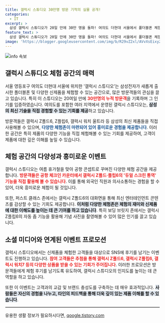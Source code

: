 ```yaml
---
title: 갤럭시 스튜디오 30만명 방문 기적의 실물 공개!
categories:
  - IT
excerpt: >
  삼성 갤럭시 스튜디오가 20일 만에 30만 명을 돌파! 여의도 더현대 서울에서 폴더블폰 체험과 함께 특별한 이벤트도 진행 중. 이번 여름, 가장 혁신적인 디지털 경험을 만나볼 기회!
feature_text: >
  삼성 갤럭시 스튜디오가 20일 만에 30만 명을 돌파! 여의도 더현대 서울에서 폴더블폰 체험과 함께 특별한 이벤트도 진행 중. 이번 여름, 가장 혁신적인 디지털 경험을 만나볼 기회!
image: 'https://blogger.googleusercontent.com/img/b/R29vZ2xl/AVvXsEixyZcFfHzMRdzZMjFBmAUKJYCLCGyLL1o632UiGVXcaFdKo_bkvkuCioo0uUKlGfBVcT3P84aROyZIXSBEx3Aw5nCQ3pTgDom1WDC4m8eifvWiAmWEEVb4x6G_l8C0QH225ldMjyaFvpxGEBGNO37VmDTDMHGhJPq73UglMfDca1-0aw/s1600/blogspot.png'
---
```


<p><img src="https://blogger.googleusercontent.com/img/b/R29vZ2xl/AVvXsEixyZcFfHzMRdzZMjFBmAUKJYCLCGyLL1o632UiGVXcaFdKo_bkvkuCioo0uUKlGfBVcT3P84aROyZIXSBEx3Aw5nCQ3pTgDom1WDC4m8eifvWiAmWEEVb4x6G_l8C0QH225ldMjyaFvpxGEBGNO37VmDTDMHGhJPq73UglMfDca1-0aw/s1600/blogspot.png" alt="info 속보" /></p>

<h2 data-ke-size="size26">갤럭시 스튜디오 체험 공간의 매력</h2>

<p data-ke-size="size16">서울 영등포구 여의도 더현대 서울에 위치한 '갤럭시 스튜디오'는 삼성전자가 새롭게 출시한 폴더블폰 및 다양한 신제품을 체험할 수 있는 공간으로, 많은 방문객들의 관심을 끌고 있습니다. 특히 이 스튜디오는 20여일 만에 <b><span style="color: #ee2323;">30만명의 누적 방문객</span></b>을 기록하며 그 인기를 입증하였습니다. 여의도를 포함한 여러 지역에서 운영된 갤럭시 스튜디오는, <b><span style="background-color: #21538527;">삼성의 최신 기술을 직접 경험할 수 있는 기회를 제공</span></b>하고 있습니다.</p>

<p data-ke-size="size16">방문객들은 갤럭시 Z폴드6, Z플립6, 갤럭시 워치 울트라 등 삼성의 최신 제품들을 직접 사용해볼 수 있으며, <b><span style="color: #1a5490;">다양한 체험존이 마련되어 있어 흥미로운 경험을 제공합니다</span></b>. 이러한 공간은 특히 제품의 다양한 기능을 직접 체험해볼 수 있는 기회를 제공하여, 고객이 제품에 대한 깊은 이해를 높일 수 있습니다.</p>

<h2 data-ke-size="size26">체험 공간의 다양성과 흥미로운 이벤트</h2>

<p data-ke-size="size16">갤럭시 스튜디오는 여름 휴가철을 맞아 공항 콘셉트로 꾸며진 다양한 체험 공간을 제공합니다. <b><span style="color: #ee2323;">방문객들은 공항 체크인 카운터에서 갤럭시 Z폴드·플립6의 '듀얼 스크린 통역' 기능을 직접 활용해 볼 수 있습니다</span></b>. 이를 통해 외국인 직원과 의사소통하는 경험을 할 수 있어, 더욱 흥미로운 체험이 될 것입니다.</p>

<p data-ke-size="size16">또한, 퍼스트 클래스 존에서는 갤럭시 Z폴드6의 대화면을 통해 최신 엔터테인먼트 콘텐츠를 감상할 수 있는 기회도 제공합니다. <b><span style="background-color: #21538527;">이처럼 다양한 체험존은 체험의 재미와 신제품에 대한 이해도를 높이는 데 큰 기여를 하고 있습니다</span></b>. 특히 보딩 브릿지 존에서는 갤럭시 Z플립6의 자동 줌 기능을 활용해 기념 사진을 촬영해볼 수 있어 많은 인기를 끌고 있습니다.</p>

<h2 data-ke-size="size26">소셜 미디어와 연계된 이벤트 프로모션</h2>

<p data-ke-size="size16">갤럭시 스튜디오에서는 신제품을 체험한 고객들을 대상으로 SNS에 후기를 남기는 이벤트도 진행하고 있습니다. <b><span style="color: #ee2323;">참여 고객들은 추첨을 통해 갤럭시 Z폴드6, 갤럭시 Z플립6, 갤럭시 워치7 등의 다양한 상품을 받을 수 있는 기회가 주어집니다</span></b>. 이러한 프로모션은 방문객들에게 체험 후기를 남기도록 유도하여, 갤럭시 스튜디오의 인지도를 높이는 데 큰 역할을 하고 있습니다.</p>

<p data-ke-size="size16">또한 이 이벤트는 고객과의 교감 및 브랜드 충성도를 구축하는 데 매우 효과적입니다. <b><span style="background-color: #21538527;">사람들은 자신의 경험을 나누고, 타인의 피드백을 통해 더욱 깊이 있는 제품 이해를 할 수 있습니다</span></b>.</p>

<hr style="border:1px solid #ccc;"/>

<p data-ke-size="size16"></p>
유용한 생활 정보가 필요하시다면, <a href="https://qoogle.tistory.com" rel="dofollow">qoogle.tistory.com</a>


